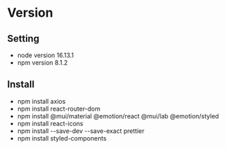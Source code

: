 # Version

## Setting

* node version 16.13.1
* npm version 8.1.2

## Install

* npm install axios
* npm install react-router-dom
* npm install @mui/material @emotion/react @mui/lab @emotion/styled
* npm install react-icons
* npm install --save-dev --save-exact prettier
* npm install styled-components